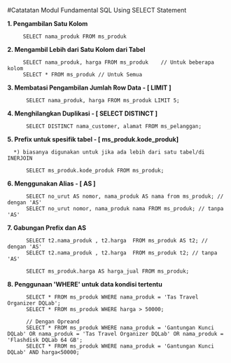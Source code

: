 #Catatatan Modul Fundamental SQL Using SELECT Statement


**1. Pengambilan Satu Kolom**

         SELECT nama_produk FROM ms_produk
    
 **2. Mengambil Lebih dari Satu Kolom dari Tabel**
 
         SELECT nama_produk, harga FROM ms_produk    // Untuk beberapa kolom
         SELECT * FROM ms_produk // Untuk Semua
    
 **3. Membatasi Pengambilan Jumlah Row Data - [ LIMIT ]**
 
          SELECT nama_produk, harga FROM ms_produk LIMIT 5;
       
 **4. Menghilangkan Duplikasi - [ SELECT DISTINCT ]**
          
          SELECT DISTINCT nama_customer, alamat FROM ms_pelanggan;
          
  **5. Prefix untuk spesifik tabel  - [ ms_produk.kode_produk]**
  
      *) biasanya digunakan untuk jika ada lebih dari satu tabel/di INERJOIN
      
          SELECT ms_produk.kode_produk FROM ms_produk;
          
      
          
  **6. Menggunakan Alias - [ AS ]**
  
          SELECT no_urut AS nomor, nama_produk AS nama from ms_produk; // dengan 'AS'
          SELECT no_urut nomor, nama_produk nama FROM ms_produk; // tanpa 'AS'
          
  **7. Gabungan Prefix dan AS**
  
          SELECT t2.nama_produk , t2.harga  FROM ms_produk AS t2; // dengan 'AS'
          SELECT t2.nama_produk , t2.harga  FROM ms_produk t2; // tanpa 'AS'
          
          SELECT ms_produk.harga AS harga_jual FROM ms_produk;
          
  **8. Penggunaan 'WHERE' untuk data kondisi tertentu**
  
          SELECT * FROM ms_produk WHERE nama_produk = 'Tas Travel Organizer DQLab';
          SELECT * FROM ms_produk WHERE harga > 50000;
          
          // Dengan Opreand
          SELECT * FROM ms_produk WHERE nama_produk = 'Gantungan Kunci DQLab' OR nama_produk = 'Tas Travel Organizer DQLab' OR nama_produk = 'Flashdisk DQLab 64 GB';
          SELECT * FROM ms_produk WHERE nama_produk = 'Gantungan Kunci DQLab' AND harga<50000;
          
          
